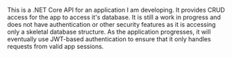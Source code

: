 This is a .NET Core API for an application I am developing.  It provides CRUD access for the app to access it's database.
It is still a work in progress and does not have authentication or other security features as it is accessing only a skeletal
database structure.   As the application progresses, it will eventually use JWT-based authentication to ensure that it only handles requests from valid
app sessions.
